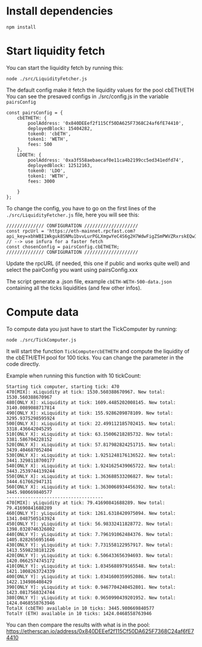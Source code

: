 # Install dependencies

`npm install`

# Start liquidity fetch

You can start the liquidity fetch by running this:

`node ./src/LiquidityFetcher.js`

The default config make it fetch the liquidity values for the pool cbETH/ETH
You can see the presaved configs in ./src/config.js in the variable `pairsConfig`

```
const pairsConfig = {
    cbETHETH: {
        poolAddress: '0x840DEEef2f115Cf50DA625F7368C24af6fE74410',
        deployedBlock: 15404282,
        token0: 'cbETH',
        token1: 'WETH',
        fees: 500
    },
    LDOETH: {
        poolAddress: '0xa3f558aebaecaf0e11ca4b2199cc5ed341edfd74',
        deployedBlock: 12512163,
        token0: 'LDO',
        token1: 'WETH',
        fees: 3000
        
    }
};
```

To change the config, you have to go on the first lines of the `./src/LiquidityFetcher.js` file, here you will see this:

```
////////////// CONFIGURATION ////////////////////
const rpcUrl = 'https://eth-mainnet.rpcfast.com?api_key=xbhWBI1Wkguk8SNMu1bvvLurPGLXmgwYeC4S6g2H7WdwFigZSmPWVZRxrskEQwIf'; // --> use infura for a faster fetch
const chosenConfig = pairsConfig.cbETHETH;
////////////// CONFIGURATION ////////////////////
```

Update the rpcURL (if needed, this one if public and works quite well)
and select the pairConfig you want using pairsConfig.xxx

The script generate a .json file, example `cbETH-WETH-500-data.json` containing all the ticks liquidities (and few other infos).

# Compute data

To compute data you just have to start the TickComputer by running:

`node ./src/TickComputer.js`

It will start the function `TickComputercbETHETH` and compute the liquidity of the cbETH/ETH pool for 100 ticks. You can change the parameter in the code directly.

Example when running this function with 10 tickCount:

```
Starting tick computer, starting tick: 470
470[MIX]: xLiquidity at tick: 1530.560388670967. New total: 1530.560388670967
480[ONLY X]: xLiquidity at tick: 1609.4485202008145. New total: 3140.0089088717814
490[ONLY X]: xLiquidity at tick: 155.9286209878109. New total: 3295.9375298595924
500[ONLY X]: xLiquidity at tick: 22.499112185702415. New total: 3318.436642045295
510[ONLY X]: xLiquidity at tick: 63.15006218285732. New total: 3381.586704228152
520[ONLY X]: xLiquidity at tick: 57.817982824251715. New total: 3439.404687052404
530[ONLY X]: xLiquidity at tick: 1.9251248176136522. New total: 3441.3298118700177
540[ONLY X]: xLiquidity at tick: 1.9241625439065722. New total: 3443.2539744139244
550[ONLY X]: xLiquidity at tick: 1.363688533206827. New total: 3444.617662947131
560[ONLY X]: xLiquidity at tick: 1.3630068934456392. New total: 3445.980669840577
------------------------------------
470[MIX]: yLiquidity at tick: 79.41690841688289. New total: 79.41690841688289
460[ONLY Y]: yLiquidity at tick: 1261.6318420975094. New total: 1341.0487505143924
450[ONLY Y]: yLiquidity at tick: 56.98332411828772. New total: 1398.0320746326802
440[ONLY Y]: yLiquidity at tick: 7.796191062484376. New total: 1405.8282656951646
430[ONLY Y]: yLiquidity at tick: 7.731558122957917. New total: 1413.5598238181226
420[ONLY Y]: yLiquidity at tick: 6.506433656394693. New total: 1420.0662574745172
410[ONLY Y]: yLiquidity at tick: 1.0345688979165548. New total: 1421.1008263724339
400[ONLY Y]: yLiquidity at tick: 1.0341600359952086. New total: 1422.134986408429
390[ONLY Y]: yLiquidity at tick: 0.9467704240452801. New total: 1423.0817568324744
380[ONLY Y]: yLiquidity at tick: 0.9650990439201952. New total: 1424.0468558763946
TotalX (cbETH) available in 10 ticks: 3445.980669840577
TotalY (ETH) available in 10 ticks: 1424.0468558763946
```

You can then compare the results with what is in the pool: https://etherscan.io/address/0x840DEEef2f115Cf50DA625F7368C24af6fE74410
